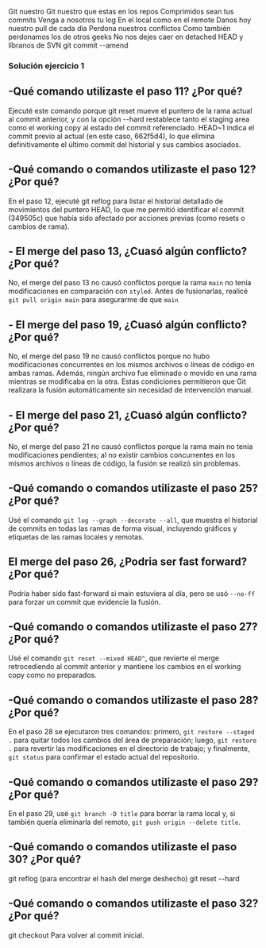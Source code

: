 Git nuestro
Git nuestro que estas en los repos
Comprimidos sean tus commits
Venga a nosotros tu log
En el local como en el remote
Danos hoy nuestro pull de cada día
Perdona nuestros conflictos
Como también perdonamos los de otros geeks
No nos dejes caer en detached HEAD
y líbranos de SVN
git commit --amend




### Solución ejercicio 1 
## -Qué comando utilizaste el paso 11? ¿Por qué?
Ejecuté este comando porque git reset mueve el puntero de la rama actual al commit anterior, 
y con la opción --hard restablece tanto el staging area como el working copy al estado del commit referenciado. 
HEAD~1 indica el commit previo al actual (en este caso, 662f5d4), lo que elimina definitivamente el último commit del historial y sus cambios asociados.

## -Qué comando o comandos utilizaste el paso 12? ¿Por qué?
En el paso 12, ejecuté git reflog para listar el historial detallado de movimientos del puntero HEAD, lo que me permitió identificar el commit (349505c) que había sido afectado por acciones previas (como resets o cambios de rama).

## - El merge del paso 13, ¿Cuasó algún conflicto? ¿Por qué?
No, el merge del paso 13 no causó conflictos porque la rama `main` no tenía modificaciones en comparación con `styled`. Antes de fusionarlas, realicé `git pull origin main` para asegurarme de que `main` 


## - El merge del paso 19, ¿Cuasó algún conflicto? ¿Por qué?
No, el merge del paso 19 no causó conflictos porque no hubo modificaciones concurrentes en los mismos archivos o líneas de código en ambas ramas. Además,
ningún archivo fue eliminado o movido en una rama mientras se modificaba en la otra. Estas condiciones permitieron que Git realizara la fusión automáticamente sin necesidad de intervención manual.

## - El merge del paso 21, ¿Cuasó algún conflicto? ¿Por qué?
No, el merge del paso 21 no causó conflictos porque la rama main no tenía modificaciones pendientes; al no existir cambios concurrentes en los mismos archivos o líneas de código, la fusión se realizó sin problemas.


## -Qué comando o comandos utilizaste el paso 25? ¿Por qué?
Usé el comando `git log --graph --decorate --all`, que muestra el historial de commits en todas las ramas de forma visual, incluyendo gráficos y etiquetas de las ramas locales y remotas.

## El merge del paso 26, ¿Podria ser fast forward? ¿Por qué?
Podría haber sido fast-forward si main estuviera al día, pero se usó `--no-ff` para forzar un commit que evidencie la fusión.


## -Qué comando o comandos utilizaste el paso 27? ¿Por qué?
Usé el comando `git reset --mixed HEAD^`, que revierte el merge retrocediendo al commit anterior y mantiene los cambios en el working copy como no preparados.

## -Qué comando o comandos utilizaste el paso 28? ¿Por qué?
En el paso 28 se ejecutaron tres comandos: primero, `git restore --staged .` para quitar todos los cambios del área de preparación; luego, `git restore .` para revertir las modificaciones en el directorio de trabajo; y finalmente, `git status` para confirmar el estado actual del repositorio.



## -Qué comando o comandos utilizaste el paso 29? ¿Por qué?
En el paso 29, usé `git branch -D title` para borrar la rama local y, si también quería eliminarla del remoto, `git push origin --delete title`.


## -Qué comando o comandos utilizaste el paso 30? ¿Por qué?
git reflog (para encontrar el hash del merge deshecho)
git reset --hard <hash>

## -Qué comando o comandos utilizaste el paso 32? ¿Por qué?
git checkout <hash-del-primer-commit>
Para volver al commit inicial.
